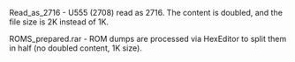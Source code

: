 Read_as_2716 - U555 (2708) read as 2716. The content is doubled, and the file size is 2K instead of 1K.

ROMS_prepared.rar - ROM dumps are processed via HexEditor to split them in half (no doubled content, 1K size).

